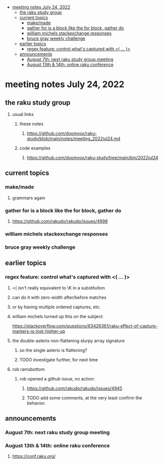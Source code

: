- [meeting notes July 24, 2022](#org013ee36)
  - [the raku study group](#orgafd9a3b)
  - [current topics](#orgf6ff23e)
    - [make/made](#orgb6f0f42)
    - [gather for is a block like the for block, gather do](#orgdf9c05b)
    - [william michels stackexchange responses](#orgf1af179)
    - [bruce gray weekly challenge](#org505b4c3)
  - [earlier topics](#org6f46be8)
    - [regex feature: control what's captured with <( &#x2026; )>](#org38b18a9)
  - [announcements](#orge7c8b93)
    - [August 7th: next raku study group meeting](#org00fe5a2)
    - [August 13th & 14th: online raku conference](#orgebf88b0)


<a id="org013ee36"></a>

# meeting notes July 24, 2022


<a id="orgafd9a3b"></a>

## the raku study group

1.  usual links

    1.  these notes
    
        1.  <https://github.com/doomvox/raku-study/blob/main/notes/meeting_2022jul24.md>
    
    2.  code examples
    
        1.  <https://github.com/doomvox/raku-study/tree/main/bin/2022jul24>


<a id="orgf6ff23e"></a>

## current topics


<a id="orgb6f0f42"></a>

### make/made

1.  grammars again


<a id="orgdf9c05b"></a>

### gather for is a block like the for block, gather do

1.  <https://github.com/rakudo/rakudo/issues/4998>


<a id="orgf1af179"></a>

### william michels stackexchange responses


<a id="org505b4c3"></a>

### bruce gray weekly challenge


<a id="org6f46be8"></a>

## earlier topics


<a id="org38b18a9"></a>

### regex feature: control what's captured with <( &#x2026; )>

1.  <( isn't really equivalent to \K in a substitution

2.  can do it with zero-width after/before matches

3.  or by having multiple ordered captures, etc.

4.  william michels turned up this on the subject:

    <https://stackoverflow.com/questions/63426361/raku-effect-of-capture-markers-is-lost-higher-up>

1.  the double-asterix non-flattening slurpy array signature

    1.  so the single asterix is flattening?
    
    2.  TODO investigate further, for next time

2.  rob ramsbottom

    1.  rob opened a github issue, no action:
    
        1.  <https://github.com/rakudo/rakudo/issues/4945>
        
        2.  TODO add some comments, at the very least confirm the behavior.


<a id="orge7c8b93"></a>

## announcements


<a id="org00fe5a2"></a>

### August 7th: next raku study group meeting


<a id="orgebf88b0"></a>

### August 13th & 14th: online raku conference

1.  <https://conf.raku.org/>
